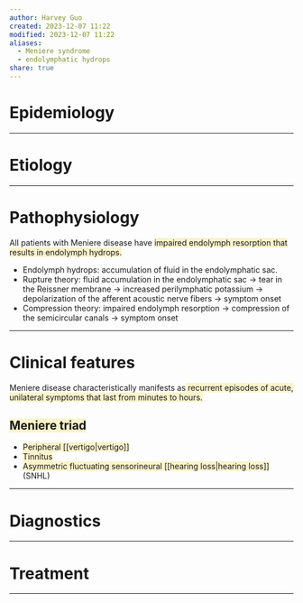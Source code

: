 ```yaml
---
author: Harvey Guo
created: 2023-12-07 11:22
modified: 2023-12-07 11:22
aliases:
  - Meniere syndrome
  - endolymphatic hydrops
share: true
---
```

# Epidemiology


---
# Etiology


---
# Pathophysiology
All patients with Meniere disease have <span style="background:rgba(240, 200, 0, 0.2)">impaired endolymph resorption that results in endolymph hydrops.</span>
- Endolymph hydrops: accumulation of fluid in the endolymphatic sac.
- Rupture theory: fluid accumulation in the endolymphatic sac → tear in the Reissner membrane  → increased perilymphatic potassium → depolarization of the afferent acoustic nerve fibers → symptom onset
- Compression theory: impaired endolymph resorption → compression of the semicircular canals  → symptom onset

---
# Clinical features
Meniere disease characteristically manifests as<span style="background:rgba(240, 200, 0, 0.2)"> recurrent episodes of acute, unilateral symptoms that last from minutes to hours.</span>
## <span style="background:rgba(240, 200, 0, 0.2)">Meniere triad</span>
- <span style="background:rgba(240, 200, 0, 0.2)">Peripheral [[vertigo|vertigo]]</span>
- <span style="background:rgba(240, 200, 0, 0.2)">Tinnitus</span>
- <span style="background:rgba(240, 200, 0, 0.2)">Asymmetric fluctuating sensorineural [[hearing loss|hearing loss]]</span> (SNHL)

---
# Diagnostics


---
# Treatment


---
